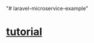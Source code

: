 "# laravel-microservice-example" 

# [tutorial](https://www.youtube.com/watch?v=SzsPe_QX__c&list=PLlameCF3cMEtkRtjMoJ58yp_rHLufd9RB)


